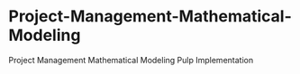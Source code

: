 # Project-Management-Mathematical-Modeling
Project Management Mathematical Modeling Pulp Implementation
